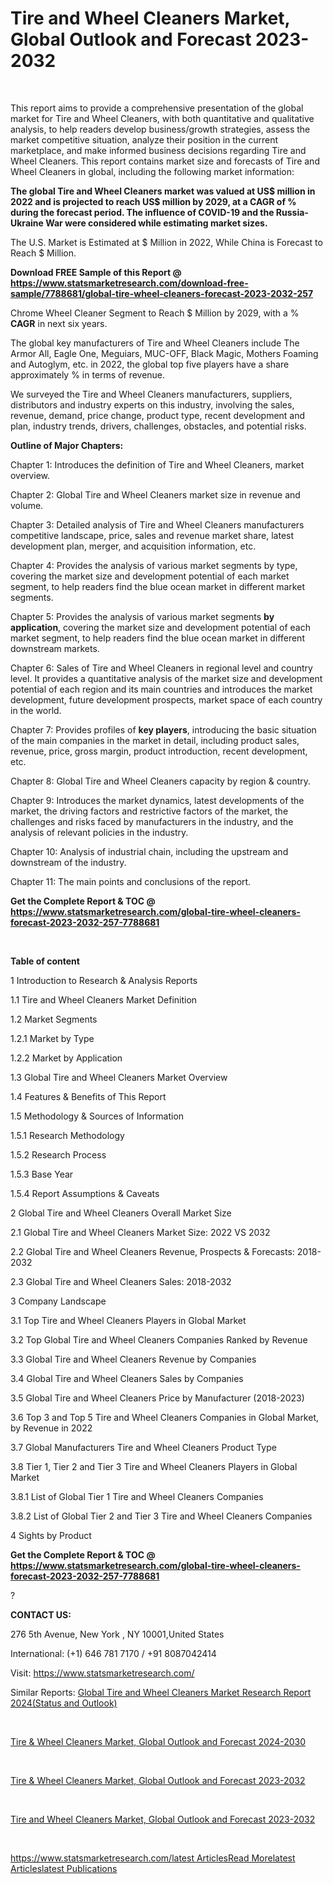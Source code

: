<h1>Tire and Wheel Cleaners Market, Global Outlook and Forecast 2023-2032</h1><br/><p>This report aims to provide a comprehensive presentation of the global market for Tire and Wheel Cleaners, with both quantitative and qualitative analysis, to help readers develop business/growth strategies, assess the market competitive situation, analyze their position in the current marketplace, and make informed business decisions regarding Tire and Wheel Cleaners. This report contains market size and forecasts of Tire and Wheel Cleaners in global, including the following market information:</p>
 
 
 
 <p><strong>The global Tire and Wheel Cleaners market was valued at US$ million in 2022 and is projected to reach US$ million by 2029, at a <strong>CAGR</strong> of % during the forecast period. The influence of COVID-19 and the Russia-Ukraine War were considered while estimating market sizes.</strong></p>
 
 
 
 <p>The U.S. Market is Estimated at $ Million in 2022, While China is Forecast to Reach $ Million.</p>
 
 
 
 <p><strong>Download FREE Sample of this Report @ <a href="https://www.statsmarketresearch.com/download-free-sample/7788681/global-tire-wheel-cleaners-forecast-2023-2032-257">https://www.statsmarketresearch.com/download-free-sample/7788681/global-tire-wheel-cleaners-forecast-2023-2032-257</a></strong></p>
 
 
 
 <p>Chrome Wheel Cleaner Segment to Reach $ Million by 2029, with a % <strong>CAGR</strong> in next six years.</p>
 
 
 
 <p>The global key manufacturers of Tire and Wheel Cleaners include The Armor All, Eagle One, Meguiars, MUC-OFF, Black Magic, Mothers Foaming and Autoglym, etc. in 2022, the global top five players have a share approximately % in terms of revenue.</p>
 
 
 
 <p>We surveyed the Tire and Wheel Cleaners manufacturers, suppliers, distributors and industry experts on this industry, involving the sales, revenue, demand, price change, product type, recent development and plan, industry trends, drivers, challenges, obstacles, and potential risks.</p>
 
 
 
 <p><strong>Outline of Major Chapters:</strong></p>
 
 
 
 <p>Chapter 1: Introduces the definition of Tire and Wheel Cleaners, market overview.</p>
 
 
 
 <p>Chapter 2: Global Tire and Wheel Cleaners market size in revenue and volume.</p>
 
 
 
 <p>Chapter 3: Detailed analysis of Tire and Wheel Cleaners manufacturers competitive landscape, price, sales and revenue market share, latest development plan, merger, and acquisition information, etc.</p>
 
 
 
 <p>Chapter 4: Provides the analysis of various market segments by type, covering the market size and development potential of each market segment, to help readers find the blue ocean market in different market segments.</p>
 
 
 
 <p>Chapter 5: Provides the analysis of various market segments <strong>by application</strong>, covering the market size and development potential of each market segment, to help readers find the blue ocean market in different downstream markets.</p>
 
 
 
 <p>Chapter 6: Sales of Tire and Wheel Cleaners in regional level and country level. It provides a quantitative analysis of the market size and development potential of each region and its main countries and introduces the market development, future development prospects, market space of each country in the world.</p>
 
 
 
 <p>Chapter 7: Provides profiles of <strong>key players</strong>, introducing the basic situation of the main companies in the market in detail, including product sales, revenue, price, gross margin, product introduction, recent development, etc.</p>
 
 
 
 <p>Chapter 8: Global Tire and Wheel Cleaners capacity by region & country.</p>
 
 
 
 <p>Chapter 9: Introduces the market dynamics, latest developments of the market, the driving factors and restrictive factors of the market, the challenges and risks faced by manufacturers in the industry, and the analysis of relevant policies in the industry.</p>
 
 
 
 <p>Chapter 10: Analysis of industrial chain, including the upstream and downstream of the industry.</p>
 
 
 
 <p>Chapter 11: The main points and conclusions of the report.</p>
 
 
 
 <div><b>Get the Complete Report & TOC @ <a href="https://www.statsmarketresearch.com/global-tire-wheel-cleaners-forecast-2023-2032-257-7788681">https://www.statsmarketresearch.com/global-tire-wheel-cleaners-forecast-2023-2032-257-7788681</a></b></div>
 
 
 
 <p><br />
 
 <b>Table of content</b></p>
 
 
 
 <p>1 Introduction to Research & Analysis Reports<br />
 
 1.1 Tire and Wheel Cleaners Market Definition<br />
 
 1.2 Market Segments<br />
 
 1.2.1 Market by Type<br />
 
 1.2.2 Market by Application<br />
 
 1.3 Global Tire and Wheel Cleaners Market Overview<br />
 
 1.4 Features & Benefits of This Report<br />
 
 1.5 Methodology & Sources of Information<br />
 
 1.5.1 Research Methodology<br />
 
 1.5.2 Research Process<br />
 
 1.5.3 Base Year<br />
 
 1.5.4 Report Assumptions & Caveats<br />
 
 2 Global Tire and Wheel Cleaners Overall Market Size<br />
 
 2.1 Global Tire and Wheel Cleaners Market Size: 2022 VS 2032<br />
 
 2.2 Global Tire and Wheel Cleaners Revenue, Prospects & Forecasts: 2018-2032<br />
 
 2.3 Global Tire and Wheel Cleaners Sales: 2018-2032<br />
 
 3 Company Landscape<br />
 
 3.1 Top Tire and Wheel Cleaners Players in Global Market<br />
 
 3.2 Top Global Tire and Wheel Cleaners Companies Ranked by Revenue<br />
 
 3.3 Global Tire and Wheel Cleaners Revenue by Companies<br />
 
 3.4 Global Tire and Wheel Cleaners Sales by Companies<br />
 
 3.5 Global Tire and Wheel Cleaners Price by Manufacturer (2018-2023)<br />
 
 3.6 Top 3 and Top 5 Tire and Wheel Cleaners Companies in Global Market, by Revenue in 2022<br />
 
 3.7 Global Manufacturers Tire and Wheel Cleaners Product Type<br />
 
 3.8 Tier 1, Tier 2 and Tier 3 Tire and Wheel Cleaners Players in Global Market<br />
 
 3.8.1 List of Global Tier 1 Tire and Wheel Cleaners Companies<br />
 
 3.8.2 List of Global Tier 2 and Tier 3 Tire and Wheel Cleaners Companies<br />
 
 4 Sights by Product</p>
 
 
 
 <div><b>Get the Complete Report & TOC @ <a href="https://www.statsmarketresearch.com/global-tire-wheel-cleaners-forecast-2023-2032-257-7788681">https://www.statsmarketresearch.com/global-tire-wheel-cleaners-forecast-2023-2032-257-7788681</a></b></div>
 
 
 
 <p>? </p>
 
 
 
 <p><b>CONTACT US:</b><br />
 
 276 5th Avenue, New York , NY 10001,United States<br />
 
 International: (+1) 646 781 7170 / +91 8087042414<br />
 
 Visit: <a href="https://www.statsmarketresearch.com/">https://www.statsmarketresearch.com/</a><br />
 
 Similar Reports: <a href="https://www.statsmarketresearch.com/global-tire-wheel-cleaners-forecast-2023-2032-257-7788681">Global Tire and Wheel Cleaners Market Research Report 2024(Status and Outlook)</a><br />
 
 <br />
 
 <a href="https://www.statsmarketresearch.com/global-tire-wheel-cleaners-forecast-2023-2032-257-7788681">Tire & Wheel Cleaners Market, Global Outlook and Forecast 2024-2030</a><br />
 
 <br />
 
 <a href="https://www.statsmarketresearch.com/global-tire-wheel-cleaners-forecast-2023-2032-257-7788681">Tire & Wheel Cleaners Market, Global Outlook and Forecast 2023-2032</a><br />
 
 <br />
 
 <a href="https://www.statsmarketresearch.com/global-tire-wheel-cleaners-forecast-2023-2032-257-7788681">Tire and Wheel Cleaners Market, Global Outlook and Forecast 2023-2032</a><br />
 
 <br />
 
 <a href="https://gyeongbokgung.com">https://www.statsmarketresearch.com/</a><a href="https://hallyeomaritime.com">latest Articles</a><a href="https://jingwansa.com">Read More</a><a href="https://nguoiviet.jp/">latest Articles</a><a href="https://www.intelmarketresearch.com/">latest Publications</a></p>